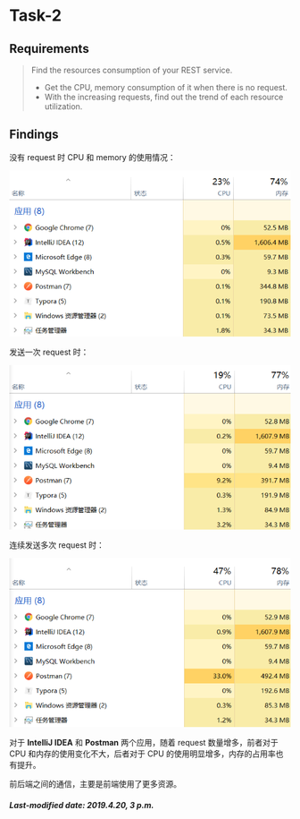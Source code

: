 # Task-2

## Requirements

>Find the resources consumption of your REST service.
>
>+ Get the CPU, memory consumption of it when there is no request.
>+ With the increasing requests, find out the trend of each resource utilization.

## Findings

没有 request 时 CPU 和 memory 的使用情况：

![](./no-request.png)

发送一次 request 时：

![](./one-request.png)

连续发送多次 request 时：

![](./many-requests.png)

对于 **IntelliJ IDEA** 和 **Postman** 两个应用，随着 request 数量增多，前者对于 CPU 和内存的使用变化不大，后者对于 CPU 的使用明显增多，内存的占用率也有提升。

前后端之间的通信，主要是前端使用了更多资源。

##### Last-modified date: 2019.4.20, 3 p.m.
